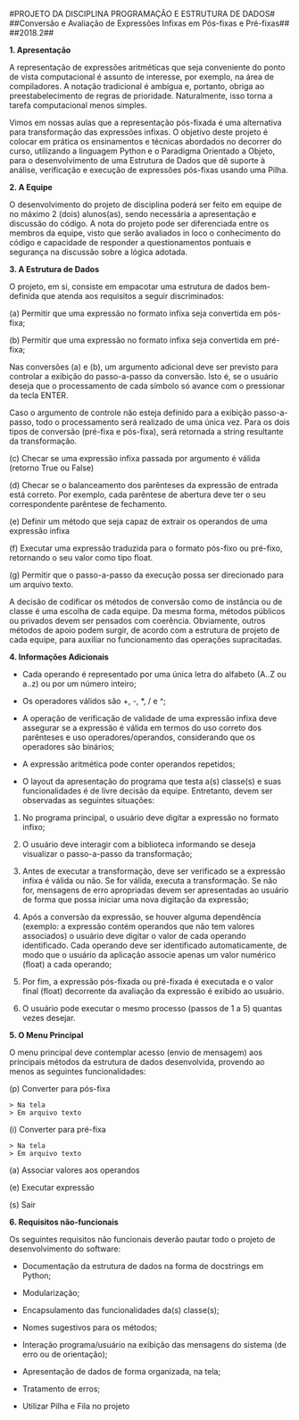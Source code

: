 #PROJETO DA DISCIPLINA PROGRAMAÇÃO E ESTRUTURA DE DADOS#
##Conversão e Avaliação de Expressões Infixas em Pós-fixas e Pré-fixas##
##2018.2##

**1. Apresentação**

A representação de expressões aritméticas que seja conveniente do ponto de vista computacional é assunto de interesse, por exemplo, na área de compiladores. A notação tradicional é ambígua e, portanto, obriga ao preestabelecimento de regras de prioridade. Naturalmente, isso torna a tarefa computacional menos simples. 

Vimos em nossas aulas que a representação pós-fixada é uma alternativa para transformação das expressões infixas. O objetivo deste projeto é colocar em prática os ensinamentos e técnicas abordados no decorrer do curso, utilizando a linguagem Python e o Paradigma Orientado a Objeto, para o desenvolvimento de uma Estrutura de Dados que dê suporte à análise, verificação e execução de expressões pós-fixas usando uma Pilha.

**2. A Equipe**

O desenvolvimento do projeto de disciplina poderá ser feito em equipe de no máximo 2 (dois) alunos(as), sendo necessária a apresentação e discussão do código. A nota do projeto pode ser diferenciada entre os membros da equipe, visto que serão avaliados in loco o conhecimento do código e capacidade de responder a questionamentos pontuais e segurança na discussão sobre a lógica adotada.

**3. A Estrutura de Dados**

O projeto, em si, consiste em empacotar uma estrutura de dados bem-definida que atenda aos requisitos a seguir discriminados:

(a) Permitir que uma expressão no formato infixa seja convertida em pós-fixa;

(b) Permitir que uma expressão no formato infixa seja convertida em pré-fixa;

Nas conversões (a) e (b), um argumento adicional deve ser previsto para controlar a exibição do passo-a-passo da conversão. Isto é, se o usuário deseja que o processamento de cada símbolo só avance com o pressionar da tecla ENTER.

Caso o argumento de controle não esteja definido para a exibição passo-a-passo, todo o processamento será realizado de uma única vez. Para os dois tipos de conversão (pré-fixa e pós-fixa), será retornada a string resultante da transformação.

(c) Checar se uma expressão infixa passada por argumento é válida (retorno True ou False)

(d) Checar se o balanceamento dos parênteses da expressão de entrada está correto. Por exemplo, cada parêntese de abertura deve ter o seu correspondente parêntese de fechamento.

(e) Definir um método que seja capaz de extrair os operandos de uma expressão infixa

(f) Executar uma expressão traduzida para o formato pós-fixo ou pré-fixo, retornando o seu valor como tipo float.

(g) Permitir que o passo-a-passo da execução possa ser direcionado para um arquivo texto.

A decisão de codificar os métodos de conversão como de instância ou de classe é uma escolha de cada equipe. Da mesma forma, métodos públicos ou privados devem ser pensados com coerência. Obviamente, outros métodos de apoio podem surgir, de acordo com a estrutura de projeto de cada equipe, para auxiliar no funcionamento das operações supracitadas. 


**4. Informações Adicionais**

* Cada operando é representado por uma única letra do alfabeto (A..Z ou a..z) ou por um número inteiro;

* Os operadores válidos são +, -, *, / e ^;

* A operação de verificação de validade de uma expressão infixa deve assegurar se a expressão é válida em termos do uso correto dos parênteses e uso operadores/operandos, considerando que os operadores são binários;

* A expressão aritmética pode conter operandos repetidos;

* O layout da apresentação do programa que testa a(s) classe(s) e suas funcionalidades é de livre decisão da equipe. Entretanto, devem ser observadas as seguintes situações:

1. No programa principal, o usuário deve digitar a expressão no formato infixo;

2. O usuário deve interagir com a biblioteca informando se deseja visualizar o passo-a-passo da transformação;

3. Antes de executar a transformação, deve ser verificado se a expressão infixa é válida ou não. Se for válida, executa a transformação. Se não for, mensagens de erro apropriadas devem ser apresentadas ao usuário de forma que possa 
iniciar uma nova digitação da expressão;

4. Após a conversão da expressão, se houver alguma dependência (exemplo: a expressão contém operandos que não tem valores associados) o usuário deve digitar o valor de cada operando identificado. Cada operando deve ser identificado automaticamente, de modo que o usuário da aplicação associe apenas um valor numérico (float) a cada operando;

5. Por fim, a expressão pós-fixada ou pré-fixada é executada e o valor final (float) decorrente da avaliação da expressão é exibido ao usuário.

6. O usuário pode executar o mesmo processo (passos de 1 a 5) quantas vezes desejar.

**5. O  Menu Principal**

O menu principal deve contemplar acesso (envio de mensagem) aos principais métodos da estrutura de dados desenvolvida, provendo ao menos as seguintes funcionalidades:

(p) Converter para pós-fixa

    > Na tela
    > Em arquivo texto

(i) Converter para pré-fixa

    > Na tela
    > Em arquivo texto

(a) Associar valores aos operandos

(e) Executar expressão

(s) Sair


**6. Requisitos não-funcionais**

Os seguintes requisitos não funcionais deverão pautar todo o projeto de desenvolvimento do software:

* Documentação da estrutura de dados na forma de docstrings em Python;

* Modularização;

* Encapsulamento das funcionalidades da(s) classe(s);

* Nomes sugestivos para os métodos;

* Interação programa/usuário na exibição das mensagens do sistema (de erro ou de orientação);

* Apresentação de dados de forma organizada, na tela;

* Tratamento de erros;

* Utilizar Pilha e Fila no projeto
